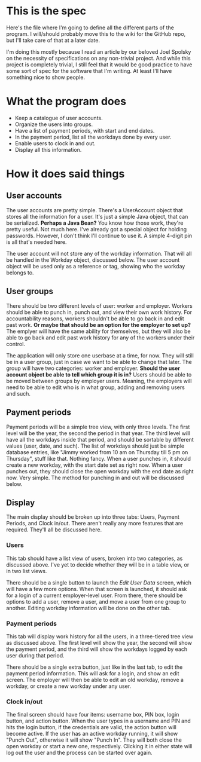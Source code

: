 # This is the spec
Here's the file where I'm going to define all the different parts of the program. I will/should probably move this to the wiki for the GitHub repo, but I'll take care of that at a later date.

I'm doing this mostly because I read an article by our beloved Joel Spolsky on the necessity of specifications on any non-trivial project. And while this project is completely trivial, I still feel that it would be good practice to have some sort of spec for the software that I'm writing. At least I'll have something nice to show people.

# What the program does
* Keep a catalogue of user accounts.
* Organize the users into groups.
* Have a list of payment periods, with start and end dates.
* In the payment period, list all the workdays done by every user.
* Enable users to clock in and out.
* Display all this information.

# How it does said things
## User accounts
The user accounts are pretty simple. There's a UserAccount object that stores all the information for a user. It's just a simple Java object, that can be serialized. **Perhaps a Java Bean?** You know how those work, they're pretty useful. Not much here. I've already got a special object for holding passwords. However, I don't think I'll continue to use it. A simple 4-digit pin is all that's needed here.

The user account will not store any of the workday information. That will all be handled in the Workday object, discussed below. The user account object will be used only as a reference or tag, showing who the workday belongs to.

## User groups
There should be two different levels of user: worker and employer. Workers should be able to punch in, punch out, and view their own work history. For accountability reasons, workers shouldn't be able to go back in and edit past work. **Or maybe that should be an option for the employer to set up?** The emplyer will have the same ability for themselves, but they will also be able to go back and edit past work history for any of the workers under their control.

The application will only store one userbase at a time, for now. They will still be in a user group, just in case we want to be able to change that later. The group will have two categories: worker and employer. **Should the user account object be able to tell which group it is in?** Users should be able to be moved between groups by employer users. Meaning, the employers will need to be able to edit who is in what group, adding and removing users and such.

## Payment periods
Payment periods will be a simple tree view, with only three levels. The first level will be the year, the second the period in that year. The third level will have all the workdays inside that period, and should be sortable by different values (user, date, and such). The list of workdays should just be simple database entries, like "Jimmy worked from 10 am on Thursday till 5 pm on Thursday", stuff like that. Nothing fancy. When a user punches in, it should create a new workday, with the start date set as right now. When a user punches out, they should close the open workday with the end date as right now. Very simple. The method for punching in and out will be discussed below.

## Display
The main display should be broken up into three tabs: Users, Payment Periods, and Clock in/out. There aren't really any more features that are required. They'll all be discussed here.

### Users
This tab should have a list view of users, broken into two categories, as discussed above. I've yet to decide whether they will be in a table view, or in two list views.

There should be a single button to launch the *Edit User Data* screen, which will have a few more options. When that screen is launched, it should ask for a login of a current employer-level user. From there, there should be options to add a user, remove a user, and move a user from one group to another. Editing workday information will be done on the other tab.

### Payment periods
This tab will display work history for all the users, in a three-tiered tree view as discussed above. The first level will show the year, the second will show the payment period, and the third will show the workdays logged by each user during that period.

There should be a single extra button, just like in the last tab, to edit the payment period information. This will ask for a login, and show an edit screen. The employer will then be able to edit an old workday, remove a workday, or create a new workday under any user.

### Clock in/out
The final screen should have four items: username box, PIN box, login button, and action button. When the user types in a username and PIN and hits the login button, if the credentials are valid, the action button will become active. If the user has an active workday running, it will show "Punch Out", otherwise it will show "Punch In". They will both close the open workday or start a new one, respectively. Clicking it in either state will log out the user and the process can be started over again.
